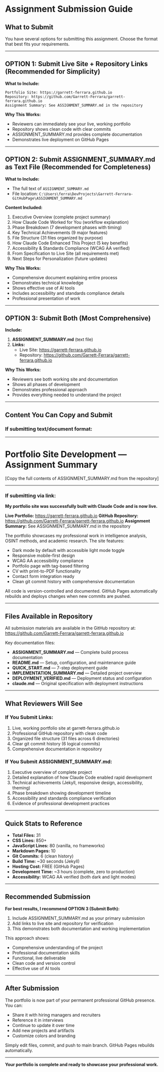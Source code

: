 # Assignment Submission Guide

## What to Submit

You have several options for submitting this assignment. Choose the format that best fits your requirements.

---

## OPTION 1: Submit Live Site + Repository Links (Recommended for Simplicity)

**What to Include:**
```
Portfolio Site: https://garrett-ferrara.github.io
Repository: https://github.com/Garrett-Ferrara/garrett-ferrara.github.io
Assignment Summary: See ASSIGNMENT_SUMMARY.md in the repository
```

**Why This Works:**
- Reviewers can immediately see your live, working portfolio
- Repository shows clean code with clear commits
- ASSIGNMENT_SUMMARY.md provides complete documentation
- Demonstrates live deployment on GitHub Pages

---

## OPTION 2: Submit ASSIGNMENT_SUMMARY.md as Text File (Recommended for Completeness)

**What to Include:**
- The full text of `ASSIGNMENT_SUMMARY.md`
- File location: `C:\Users\ferra\DevProjects\Garrett-Ferrara-GitHubPage\ASSIGNMENT_SUMMARY.md`

**Content Included:**
1. Executive Overview (complete project summary)
2. How Claude Code Worked for You (workflow explanation)
3. Phase Breakdown (7 development phases with timing)
4. Key Technical Achievements (9 major features)
5. File Structure (31 files organized by purpose)
6. How Claude Code Enhanced This Project (5 key benefits)
7. Accessibility & Standards Compliance (WCAG AA verified)
8. From Specification to Live Site (all requirements met)
9. Next Steps for Personalization (future updates)

**Why This Works:**
- Comprehensive document explaining entire process
- Demonstrates technical knowledge
- Shows effective use of AI tools
- Includes accessibility and standards compliance details
- Professional presentation of work

---

## OPTION 3: Submit Both (Most Comprehensive)

**Include:**
1. **ASSIGNMENT_SUMMARY.md** (text file)
2. **Links:**
   - Live Site: https://garrett-ferrara.github.io
   - Repository: https://github.com/Garrett-Ferrara/garrett-ferrara.github.io

**Why This Works:**
- Reviewers see both working site and documentation
- Shows all phases of development
- Demonstrates professional approach
- Provides everything needed to understand the project

---

## Content You Can Copy and Submit

### If submitting text/document format:

---

# Portfolio Site Development — Assignment Summary

[Copy the full contents of ASSIGNMENT_SUMMARY.md from the repository]

---

### If submitting via link:

**My portfolio site was successfully built with Claude Code and is now live.**

**Live Portfolio:** https://garrett-ferrara.github.io
**GitHub Repository:** https://github.com/Garrett-Ferrara/garrett-ferrara.github.io
**Assignment Summary:** See ASSIGNMENT_SUMMARY.md in the repository

The portfolio showcases my professional work in intelligence analysis, OSINT methods, and academic research. The site features:

- Dark mode by default with accessible light mode toggle
- Responsive mobile-first design
- WCAG AA accessibility compliance
- Portfolio page with tag-based filtering
- CV with print-to-PDF functionality
- Contact form integration ready
- Clean git commit history with comprehensive documentation

All code is version-controlled and documented. GitHub Pages automatically rebuilds and deploys changes when new commits are pushed.

---

## Files Available in Repository

All submission materials are available in the GitHub repository at:
https://github.com/Garrett-Ferrara/garrett-ferrara.github.io

Key documentation files:
- **ASSIGNMENT_SUMMARY.md** — Complete build process documentation
- **README.md** — Setup, configuration, and maintenance guide
- **QUICK_START.md** — 7-step deployment guide
- **IMPLEMENTATION_SUMMARY.md** — Detailed project overview
- **DEPLOYMENT_VERIFIED.md** — Deployment status and configuration
- **claude.md** — Original specification with deployment instructions

---

## What Reviewers Will See

### If You Submit Links:
1. Live, working portfolio site at garrett-ferrara.github.io
2. Professional GitHub repository with clean code
3. Organized file structure (31 files across 6 directories)
4. Clear git commit history (6 logical commits)
5. Comprehensive documentation in repository

### If You Submit ASSIGNMENT_SUMMARY.md:
1. Executive overview of complete project
2. Detailed explanation of how Claude Code enabled rapid development
3. Technical achievements (Jekyll, responsive design, accessibility, theming)
4. Phase breakdown showing development timeline
5. Accessibility and standards compliance verification
6. Evidence of professional development practices

---

## Quick Stats to Reference

- **Total Files:** 31
- **CSS Lines:** 850+
- **JavaScript Lines:** 80 (vanilla, no frameworks)
- **Markdown Pages:** 10
- **Git Commits:** 6 (clean history)
- **Build Time:** ~30 seconds (Jekyll)
- **Hosting Cost:** FREE (GitHub Pages)
- **Development Time:** ~3 hours (complete, zero to production)
- **Accessibility:** WCAG AA verified (both dark and light modes)

---

## Recommended Submission

**For best results, I recommend OPTION 3 (Submit Both):**

1. Include ASSIGNMENT_SUMMARY.md as your primary submission
2. Add links to live site and repository for verification
3. This demonstrates both documentation and working implementation

This approach shows:
- Comprehensive understanding of the project
- Professional documentation skills
- Functional, live deliverable
- Clean code and version control
- Effective use of AI tools

---

## After Submission

The portfolio is now part of your permanent professional GitHub presence. You can:
- Share it with hiring managers and recruiters
- Reference it in interviews
- Continue to update it over time
- Add new projects and artifacts
- Customize colors and branding

Simply edit files, commit, and push to main branch. GitHub Pages rebuilds automatically.

---

**Your portfolio is complete and ready to showcase your professional work.**
